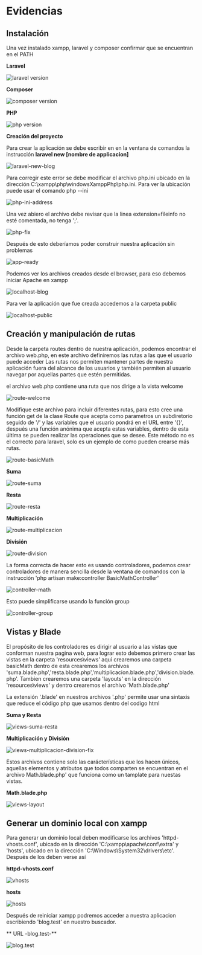 # Evidencias

## Instalación

Una vez instalado xampp, laravel y composer confirmar que se encuentran en el PATH

**Laravel**

![laravel version](images/laravel-v.PNG)

**Composer**

![composer version](images/Composer-v.PNG)

**PHP**

![php version](images/php-v.PNG)

**Creación del proyecto**

Para crear la aplicación se debe escribir en en la ventana de comandos la instrucción **laravel new [nombre de applicacion]**

![laravel-new-blog](images/laravel-error.PNG)

Para corregir este error se debe modificar el archivo php.ini ubicado en la dirección C:\xampp\php\windowsXamppPhp\php.ini. 
Para ver la ubicación puede usar el comando php --ini

![php-ini-address](images/php-ini-address.PNG)

Una vez abiero el archivo debe revisar que la linea extension=fileinfo no esté comentada, no tenga ';'.

![php-fix](images/laravel-fix.PNG)

Después de esto deberíamos poder construir nuestra aplicación sin problemas

![app-ready](images/app-ready.PNG)

Podemos ver los archivos creados desde el browser, para eso debemos iniciar Apache en xampp

![localhost-blog](images/localhost-blog.PNG)

Para ver la aplicación que fue creada accedemos a la carpeta public

![localhost-public](images/localhost-public.PNG)

## Creación y manipulación de rutas

Desde la carpeta routes dentro de nuestra aplicación, podemos encontrar el archivo web.php, en este archivo definiremos las rutas a las que el usuario puede acceder
Las rutas nos permiten mantener partes de nuestra aplicación fuera del alcance de los usuarios y también permiten al usuario navegar por aquellas partes que estén permitidas.

el archivo web.php contiene una ruta que nos dirige a la vista welcome

![route-welcome](images/route-welcom.PNG)

Modifique este archivo para incluir diferentes rutas, para esto cree una función get de la clase Route que acepta como parametros un subdiretorio seguido de '/' y las variables que el usuario pondrá en el URL entre '{}', después una función anónima que acepta estas variables, dentro de esta última se pueden realizar las operaciones que se desee. Este método no es el correcto para laravel, solo es un ejemplo de como pueden crearse más rutas.

![route-basicMath](images/route-basicMath.PNG)

**Suma**

![route-suma](images/route-suma.PNG)

**Resta**

![route-resta](images/route-resta.PNG)

**Multiplicación**

![route-multiplicacion](images/route-multiplicacion.PNG)

**División**

![route-division](images/route-division.PNG)

La forma correcta de hacer esto es usando controladores, podemos crear controladores de manera sencilla desde la ventana de comandos
con la instrucción 'php artisan make:controller BasicMathController'

![controller-math](images/controller-math.PNG)

Esto puede simplificarse usando la función group

![controller-group](images/controller-group-fix.PNG)

## Vistas y Blade

El propósito de los controladores es dirigir al usuario a las vistas que conforman nuestra pagina web,
para lograr esto debemos primero crear las vistas en la carpeta 'resources\views' aqui crearemos una carpeta basicMath
dentro de esta crearemos los archivos 'suma.blade.php','resta.blade.php','multiplicacion.blade.php','division.blade.php'.
Tambien crearemos una carpeta 'layouts' en la dirección 'resources\views' y dentro crearemos el archivo 'Math.blade.php'

La extensión '.blade' en nuestros archivos '.php' permite usar una sintaxis que reduce el código php que usamos dentro del codigo html

**Suma y Resta**

![views-suma-resta](images/views-suma-resta.PNG)

**Multiplicación y División**

![views-multiplicacion-division-fix](images/views-multiplicacion-division-fix.PNG)

Estos archivos contiene solo las carácterísticas que los hacen únicos, aquellas elementos y atributos que todos comparten se encuentran en
el archivo Math.blade.php' que funciona como un tamplate para nuestas vistas.

**Math.blade.php**

![views-layout](images/views-layout.PNG)


## Generar un dominio local con xampp

Para generar un dominio local deben modificarse los archivos 'httpd-vhosts.conf', ubicado en la dirección 'C:\xampp\apache\conf\extra' y 'hosts', 
ubicado en la dirección 'C:\Windows\System32\drivers\etc'. Después de los deben verse así

**httpd-vhosts.conf**

![vhosts](images/vhosts.PNG)

**hosts**

![hosts](images/hosts.PNG)

Después de reiniciar xampp podremos acceder a nuestra aplicacion escribiendo 'blog.test' en nuestro buscador.

** URL -blog.test-**

![blog.test](images/blog-test.PNG)
